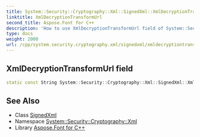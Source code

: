 ```yaml
---
title: System::Security::Cryptography::Xml::SignedXml::XmlDecryptionTransformUrl field
linktitle: XmlDecryptionTransformUrl
second_title: Aspose.Font for C++
description: 'How to use XmlDecryptionTransformUrl field of System::Security::Cryptography::Xml::SignedXml class in C++.'
type: docs
weight: 2000
url: /cpp/system.security.cryptography.xml/signedxml/xmldecryptiontransformurl/
---
```

## XmlDecryptionTransformUrl field




```cpp
static const String System::Security::Cryptography::Xml::SignedXml::XmlDecryptionTransformUrl
```

## See Also

* Class [SignedXml](../)
* Namespace [System::Security::Cryptography::Xml](../../)
* Library [Aspose.Font for C++](../../../)
